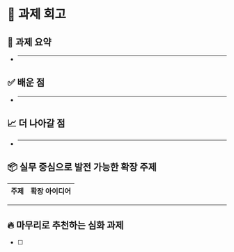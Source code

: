 # 📝 과제 회고

## 📌 과제 요약

- ***

## ✅ 배운 점

- ***

## 📈 더 나아갈 점

- ***

## 📦 실무 중심으로 발전 가능한 확장 주제

| 주제 | 확장 아이디어 |
| ---- | ------------- |

---

## 🔥 마무리로 추천하는 심화 과제

- [ ]
